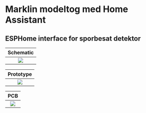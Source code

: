 # Marklin modeltog med Home Assistant

## ESPHome interface for sporbesat detektor

|Schematic|
|:---:|
|![](./Images/Sk%C3%A6rmbillede%20fra%202023-03-22%2022-16-50.png)

|Prototype|
|:---:|
|![](./Images/Sk%C3%A6rmbillede%20fra%202023-03-22%2022-17-15.png) |

|PCB|
|:---:|
|![](./Images/Sk%C3%A6rmbillede%20fra%202023-03-15%2016-41-29.png)|